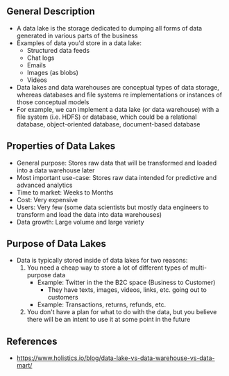 ## General Description
- A data lake is the storage dedicated to dumping all forms of data generated in various parts of the business
- Examples of data you'd store in a data lake:
	- Structured data feeds
	- Chat logs
	- Emails
	- Images (as blobs)
	- Videos
- Data lakes and data warehouses are conceptual types of data storage, whereas databases and file systems re implementations or instances of those conceptual models
- For example, we can implement a data lake (or data warehouse) with a file system (i.e. HDFS) or database, which could be a relational database, object-oriented database, document-based database

## Properties of Data Lakes
- General purpose: Stores raw data that will be transformed and loaded into a data warehouse later
- Most important use-case: Stores raw data intended for predictive and advanced analytics
- Time to market: Weeks to Months
- Cost: Very expensive
- Users: Very few (some data scientists but mostly data engineers to transform and load the data into data warehouses)
- Data growth: Large volume and large variety

## Purpose of Data Lakes
- Data is typically stored inside of data lakes for two reasons:
	1. You need a cheap way to store a lot of different types of multi-purpose data
		- Example: Twitter in the the B2C space (Business to Customer)
			- They have texts, images, videos, links, etc. going out to customers
		- Example: Transactions, returns, refunds, etc.
	2. You don't have a plan for what to do with the data, but you believe there will be an intent to use it at some point in the future

## References
- https://www.holistics.io/blog/data-lake-vs-data-warehouse-vs-data-mart/
